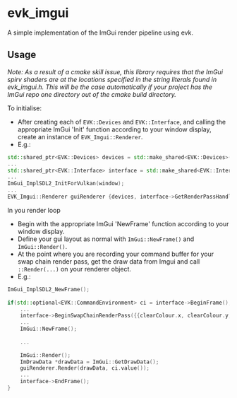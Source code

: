 # evk_imgui

A simple implementation of the ImGui render pipeline using evk.

## Usage

*Note: As a result of a cmake skill issue, this library requires that the ImGui spirv shaders are at the locations specified in the string literals found in evk_imgui.h. This will be the case automatically if your project has the ImGui repo one directory out of the cmake build directory.*

To initialise:

- After creating each of `EVK::Devices` and `EVK::Interface`, and calling the appropriate ImGui 'Init' function according to your window display, create an instance of `EVK_Imgui::Renderer`.
- E.g.:
```c++
std::shared_ptr<EVK::Devices> devices = std::make_shared<EVK::Devices>(...);
...
std::shared_ptr<EVK::Interface> interface = std::make_shared<EVK::Interface>(devices);
...
ImGui_ImplSDL2_InitForVulkan(window);
...
EVK_Imgui::Renderer guiRenderer {devices, interface->GetRenderPassHandle()};
```

In you render loop

- Begin with the appropriate ImGui 'NewFrame' function according to your window display.
- Define your gui layout as normal with `ImGui::NewFrame()` and `ImGui::Render()`.
- At the point where you are recording your command buffer for your swap chain render pass, get the draw data from Imgui and call `::Render(...)` on your renderer object.
- E.g.:
```c++
ImGui_ImplSDL2_NewFrame();
		
if(std::optional<EVK::CommandEnvironment> ci = interface->BeginFrame(); ci.has_value()){
	...
	interface->BeginSwapChainRenderPass({{clearColour.x, clearColour.y, clearColour.z, 1.0f}});
	...
	ImGui::NewFrame();
	
	...
	
	ImGui::Render();
	ImDrawData *drawData = ImGui::GetDrawData();
	guiRenderer.Render(drawData, ci.value());
	...
	interface->EndFrame();
}
```